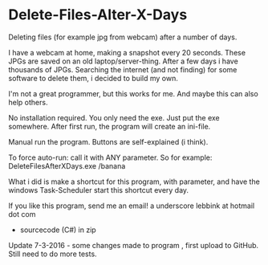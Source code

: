 # Delete-Files-Alter-X-Days
Deleting files (for example jpg from webcam) after a number of days.

I have a webcam at home, making a snapshot every 20 seconds. These JPGs are saved on an old laptop/server-thing. After a few days i have thousands of JPGs.
Searching the internet (and not finding) for some software to delete them, i decided to build my own.

I'm not a great programmer, but this works for me. And maybe this can also help others.

No installation required. You only need the exe. Just put the exe somewhere. 
After first run, the program will create an ini-file.

Manual run the program. Buttons are self-explained (i think).

To force auto-run: call it with ANY parameter. So for example:
DeleteFilesAfterXDays.exe /banana

What i did is make a shortcut for this program, with parameter, and have the windows Task-Scheduler start this shortcut every day.

If you like this program, send me an email! a underscore lebbink at hotmail dot com
- sourcecode (C#) in zip

Update 7-3-2016 - some changes made to program , first upload to GitHub. Still need to do more tests.


